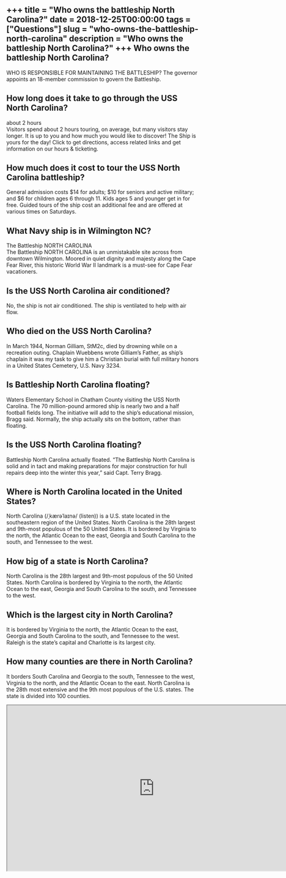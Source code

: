 +++
title = "Who owns the battleship North Carolina?"
date = 2018-12-25T00:00:00
tags = ["Questions"]
slug = "who-owns-the-battleship-north-carolina"
description = "Who owns the battleship North Carolina?"
+++
Who owns the battleship North Carolina?
---------------------------------------

WHO IS RESPONSIBLE FOR MAINTAINING THE BATTLESHIP? The governor appoints an 18-member commission to govern the Battleship.

How long does it take to go through the USS North Carolina?
-----------------------------------------------------------

about 2 hours  
Visitors spend about 2 hours touring, on average, but many visitors stay longer. It is up to you and how much you would like to discover! The Ship is yours for the day! Click to get directions, access related links and get information on our hours &amp; ticketing.

How much does it cost to tour the USS North Carolina battleship?
----------------------------------------------------------------

General admission costs $14 for adults; $10 for seniors and active military; and $6 for children ages 6 through 11. Kids ages 5 and younger get in for free. Guided tours of the ship cost an additional fee and are offered at various times on Saturdays.

What Navy ship is in Wilmington NC?
-----------------------------------

The Battleship NORTH CAROLINA  
The Battleship NORTH CAROLINA is an unmistakable site across from downtown Wilmington. Moored in quiet dignity and majesty along the Cape Fear River, this historic World War II landmark is a must-see for Cape Fear vacationers.

Is the USS North Carolina air conditioned?
------------------------------------------

No, the ship is not air conditioned. The ship is ventilated to help with air flow.

Who died on the USS North Carolina?
-----------------------------------

In March 1944, Norman Gilliam, StM2c, died by drowning while on a recreation outing. Chaplain Wuebbens wrote Gilliam’s Father, as ship’s chaplain it was my task to give him a Christian burial with full military honors in a United States Cemetery, U.S. Navy 3234.

Is Battleship North Carolina floating?
--------------------------------------

Waters Elementary School in Chatham County visiting the USS North Carolina. The 70 million-pound armored ship is nearly two and a half football fields long. The initiative will add to the ship’s educational mission, Bragg said. Normally, the ship actually sits on the bottom, rather than floating.

Is the USS North Carolina floating?
-----------------------------------

Battleship North Carolina actually floated. “The Battleship North Carolina is solid and in tact and making preparations for major construction for hull repairs deep into the winter this year,” said Capt. Terry Bragg.

Where is North Carolina located in the United States?
-----------------------------------------------------

North Carolina (/ˌkærəˈlaɪnə/ (listen)) is a U.S. state located in the southeastern region of the United States. North Carolina is the 28th largest and 9th-most populous of the 50 United States. It is bordered by Virginia to the north, the Atlantic Ocean to the east, Georgia and South Carolina to the south, and Tennessee to the west.

How big of a state is North Carolina?
-------------------------------------

North Carolina is the 28th largest and 9th-most populous of the 50 United States. North Carolina is bordered by Virginia to the north, the Atlantic Ocean to the east, Georgia and South Carolina to the south, and Tennessee to the west.

Which is the largest city in North Carolina?
--------------------------------------------

It is bordered by Virginia to the north, the Atlantic Ocean to the east, Georgia and South Carolina to the south, and Tennessee to the west. Raleigh is the state’s capital and Charlotte is its largest city.

How many counties are there in North Carolina?
----------------------------------------------

It borders South Carolina and Georgia to the south, Tennessee to the west, Virginia to the north, and the Atlantic Ocean to the east. North Carolina is the 28th most extensive and the 9th most populous of the U.S. states. The state is divided into 100 counties.

<iframe allow="accelerometer; autoplay; clipboard-write; encrypted-media; gyroscope; picture-in-picture" allowfullscreen="" class="__youtube_prefs__  epyt-is-override  no-lazyload" data-no-lazy="1" data-origheight="433" data-origwidth="770" data-skipgform_ajax_framebjll="" height="433" id="_ytid_31913" loading="lazy" src="https://www.youtube.com/embed/eGjI7CeRO3I?enablejsapi=1&autoplay=0&cc_load_policy=0&cc_lang_pref=&iv_load_policy=1&loop=0&modestbranding=0&rel=1&fs=1&playsinline=0&autohide=2&theme=dark&color=red&controls=1&" title="YouTube player" width="770"></iframe>